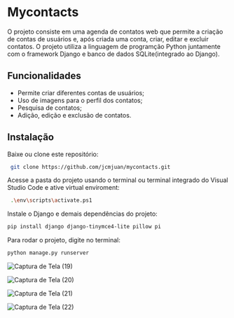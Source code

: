 # Mycontacts

O projeto consiste em uma agenda de contatos web que permite 
a criação de contas de usuários e, após criada uma conta, criar, editar e excluir contatos.
O projeto utiliza a linguagem de programção Python juntamente
com o framework Django e banco de dados SQLite(integrado ao Django).



## Funcionalidades

- Permite criar diferentes contas de usuários;
- Uso de imagens para o perfil dos contatos;
- Pesquisa de contatos;
- Adição, edição e exclusão de contatos.


## Instalação

Baixe ou clone este repositório:

```bash
 git clone https://github.com/jcmjuan/mycontacts.git
```
Acesse a pasta do projeto usando o terminal ou terminal 
integrado do Visual Studio Code e ative virtual enviroment:
```bash
 .\env\scripts\activate.ps1
``` 
Instale o Django e demais dependências do projeto:
```bash
pip install django django-tinymce4-lite pillow pi
```
Para rodar o projeto, digite no terminal:
```bash
python manage.py runserver
```



![Captura de Tela (19)](https://user-images.githubusercontent.com/82816159/204632529-94e88d83-2617-4344-982f-fc57b59309b7.png)

![Captura de Tela (20)](https://user-images.githubusercontent.com/82816159/204632600-f3aa682d-ccc2-466f-bff3-4fab2219f242.png)

![Captura de Tela (21)](https://user-images.githubusercontent.com/82816159/204632631-8335ebfb-c0ed-40d5-9dfa-3bba3108e0fd.png)

![Captura de Tela (22)](https://user-images.githubusercontent.com/82816159/204632725-29ffd2f5-d50d-45bd-8dbb-07af6ab3ed09.png)

